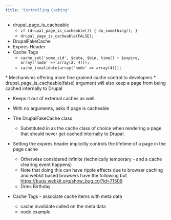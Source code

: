 ```yaml
---
title: "Controlling Caching"
---
```


* drupal_page_is_cacheable
  * `if (drupal_page_is_cacheable()) { do_something(); }`
  * `drupal_page_is_cacheable(FALSE);`
* DrupalFakeCache
* Expires Header
* Cache Tags
  * `cache_set('some_cid', $data, $bin, time() + $expire, array('node' => array(2, 4)));`
  * `cache_invalidate(array('node' => array(4)));`

<div markdown="markdown" class="presenter-note">
* Mechanisms offering more fine grained cache control to developers
* drupal_page_is_cacheable(false) argument will also keep a page from being cached internally to Drupal

  * Keeps it out of external caches as well.
  * With no arguments, asks if page is cacheable
* The DrupalFakeCache class 

  * Substituted in as the cache class of choice when rendering a page that should never get cached internally to Drupal.
* Setting the expires header implicitly controls the lifetime of a page in the page cache

  * Otherwise considered infinite (technically temporary - and a cache clearing event happens)
  * Note that doing this can have ripple effects due to browser caching and webkit based browsers have the following but https://bugs.webkit.org/show_bug.cgi?id=71509
  * Dries Birthday
* Cache Tags - associate cache items with meta data

  * cache invalidate called on the meta data
  * node example
</div>
